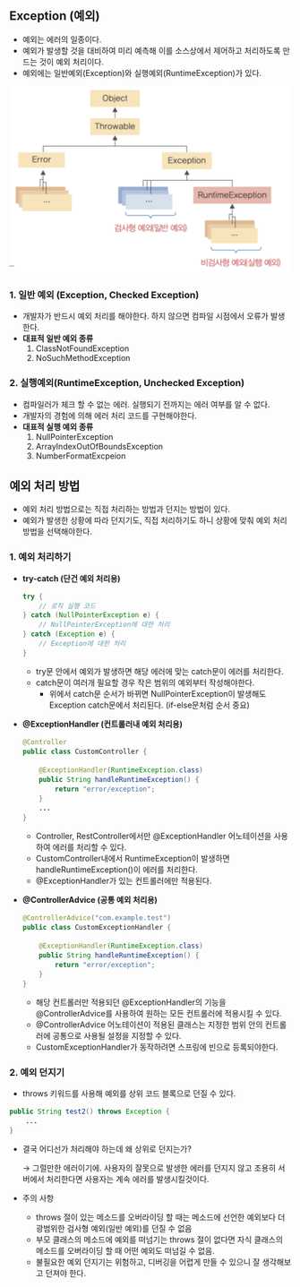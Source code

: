 ## Exception (예외)

- 예외는 에러의 일종이다.
- 예외가 발생할 것을 대비하여 미리 예측해 이를 소스상에서 제어하고 처리하도록 만드는 것이 예외 처리이다.
- 예외에는 일반예외(Exception)와 실행예외(RuntimeException)가 있다.

![예외 종류](/img/spring/exception-type.png)

### 1. 일반 예외 (Exception, Checked Exception)

- 개발자가 반드시 예외 처리를 해야한다. 하지 않으면 컴파일 시점에서 오류가 발생한다.
- **대표적 일반 예외 종류**
    1. ClassNotFoundException
    2. NoSuchMethodException

### 2. 실행예외(RuntimeException, Unchecked Exception)

- 컴파일러가 체크 할 수 없는 에러. 실행되기 전까지는 에러 여부를 알 수 없다.
- 개발자의 경험에 의해 에러 처리 코드를 구현해야한다.
- **대표적 실행 예외 종류**
    1. NullPointerException
    2. ArrayIndexOutOfBoundsException
    3. NumberFormatExcpeion

## 예외 처리 방법

- 예외 처리 방법으로는 직접 처리하는 방법과 던지는 방법이 있다.
- 예외가 발생한 상황에 따라 던지기도, 직접 처리하기도 하니 상황에 맞춰 예외 처리 방법을 선택해야한다.

### 1. 예외 처리하기

- **try-catch (단건 예외 처리용)**

    ```java
    try {
    	// 로직 실행 코드
    } catch (NullPointerException e) {
    	// NullPointerException에 대한 처리
    } catch (Exception e) {
    	// Exception에 대한 처리
    }
    ```

    - try문 안에서 예외가 발생하면 해당 에러에 맞는 catch문이 에러를 처리한다.
    - catch문이 여러개 필요할 경우 작은 범위의 예외부터 작성해야한다.
        - 위에서 catch문 순서가 바뀌면 NullPointerException이 발생해도 Exception catch문에서 처리된다. (if-else문처럼 순서 중요)
- **@ExceptionHandler (컨트롤러내 예외 처리용)**

    ```java
    @Controller
    public class CustomController {
    	
    	@ExceptionHandler(RuntimeException.class)
    	public String handleRuntimeException() {
    		return "error/exception";
    	}	
    	...
    }
    ```

    - Controller, RestController에서만 @ExceptionHandler 어노테이션을 사용하여 에러를 처리할 수 있다.
    - CustomController내에서 RuntimeException이 발생하면 handleRuntimeException()이 에러를 처리한다.
    - @ExceptionHandler가 있는 컨트롤러에만 적용된다.
- **@ControllerAdvice (공통 예외 처리용)**

    ```java
    @ControllerAdvice("com.example.test")
    public class CustomExceptionHandler {
    	
    	@ExceptionHandler(RuntimeException.class)
    	public String handleRuntimeException() {
    		return "error/exception";
    	}	
    }
    ```

    - 해당 컨트롤러만 적용되던 @ExceptionHandler의 기능을 @ControllerAdvice를 사용하여 원하는 모든 컨트롤러에 적용시킬 수 있다.
    - @ControllerAdvice 어노테이션이 적용된 클래스는 지정한 범위 안의 컨트롤러에 공통으로 사용될 설정을 지정할 수 있다.
    - CustomExceptionHandler가 동작하려면 스프링에 빈으로 등록되야한다.

### 2. 예외 던지기

- throws 키워드를 사용해 예외를 상위 코드 블록으로 던질 수 있다.

```java
public String test2() throws Exception {
	...
}
```

- 결국 어디선가 처리해야 하는데 왜 상위로 던지는가?

    → 그럴만한 에러이기에. 사용자의 잘못으로 발생한 에러를 던지지 않고 조용히 서버에서 처리한다면 사용자는 계속 에러를 발생시킬것이다.

- 주의 사항
    - throws 절이 있는 메소드를 오버라이딩 할 때는 메소드에 선언한 예외보다 더 광범위한 검사형 예외(일반 예외)를 던질 수 없음
    - 부모 클래스의 메소드에 예외를 떠넘기는 throws 절이 없다면 자식 클래스의 메소드를 오버라이딩 할 때 어떤 예외도 떠넘길 수 없음.
    - 불필요한 예외 던지기는 위험하고, 디버깅을 어렵게 만들 수 있으니 잘 생각해보고 던져야 한다.
